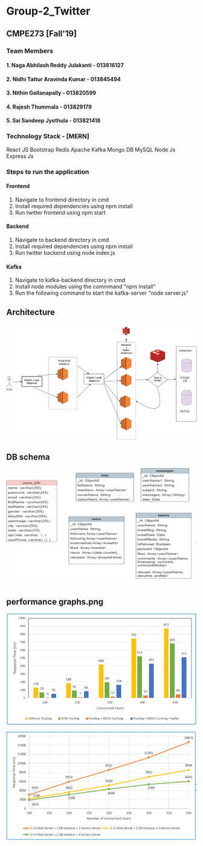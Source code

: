 # Group-2_Twitter 

## CMPE273 [Fall'19]

### Team Members
#### 1. Naga Abhilash Reddy Julakanti - 013816127
#### 2. Nidhi Tattur Aravinda Kumar - 013845494
#### 3. Nithin Gollanapally - 013820599
#### 4. Rajesh Thummala - 013829179
#### 5. Sai Sandeep Jyothula - 013821418

### Technology Stack - [MERN]
React JS
Bootstrap
Redis
Apache Kafka
Mongo DB
MySQL
Node Js
Express Js

### Steps to run the application
#### Frontend
1. Navigate to frontend directory in cmd
2. Install required dependencies using npm install
3. Run twitter frontend using npm start
#### Backend
1. Navigate to backend directory in cmd
2. Install required dependencies using npm install
3. Run twitter backend using node index.js
#### Kafka
1. Navigate to kafka-backend directory in cmd 
2. Install node modules using the commmand "npm install"
3. Run the following command to start the kafka-server "node server.js"

## Architecture

![](images/Architecture.jpg)

## DB schema

![](images/DB-SCHEMA.png)

## performance graphs.png

![](images/performance-graph-1.png)

![](images/performance-graph-2.png)
